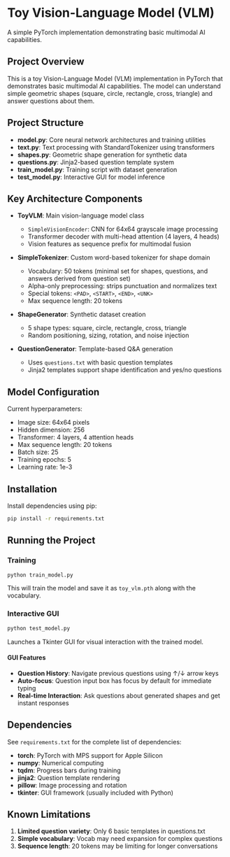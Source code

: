 # Toy Vision-Language Model (VLM)

A simple PyTorch implementation demonstrating basic multimodal AI capabilities.

## Project Overview

This is a toy Vision-Language Model (VLM) implementation in PyTorch that demonstrates basic multimodal AI capabilities. The model can understand simple geometric shapes (square, circle, rectangle, cross, triangle) and answer questions about them.

## Project Structure

- **model.py**: Core neural network architectures and training utilities
- **text.py**: Text processing with StandardTokenizer using transformers
- **shapes.py**: Geometric shape generation for synthetic data
- **questions.py**: Jinja2-based question template system
- **train_model.py**: Training script with dataset generation
- **test_model.py**: Interactive GUI for model inference

## Key Architecture Components

- **ToyVLM**: Main vision-language model class
  - `SimpleVisionEncoder`: CNN for 64x64 grayscale image processing
  - Transformer decoder with multi-head attention (4 layers, 4 heads)
  - Vision features as sequence prefix for multimodal fusion
  
- **SimpleTokenizer**: Custom word-based tokenizer for shape domain
  - Vocabulary: 50 tokens (minimal set for shapes, questions, and answers derived from question set)  
  - Alpha-only preprocessing: strips punctuation and normalizes text
  - Special tokens: `<PAD>`, `<START>`, `<END>`, `<UNK>`
  - Max sequence length: 20 tokens
  
- **ShapeGenerator**: Synthetic dataset creation
  - 5 shape types: square, circle, rectangle, cross, triangle
  - Random positioning, sizing, rotation, and noise injection
  
- **QuestionGenerator**: Template-based Q&A generation
  - Uses `questions.txt` with basic question templates
  - Jinja2 templates support shape identification and yes/no questions

## Model Configuration

Current hyperparameters:
- Image size: 64x64 pixels
- Hidden dimension: 256
- Transformer: 4 layers, 4 attention heads  
- Max sequence length: 20 tokens
- Batch size: 25
- Training epochs: 5
- Learning rate: 1e-3

## Installation

Install dependencies using pip:
```bash
pip install -r requirements.txt
```

## Running the Project

### Training
```bash
python train_model.py
```
This will train the model and save it as `toy_vlm.pth` along with the vocabulary.

### Interactive GUI
```bash
python test_model.py
```
Launches a Tkinter GUI for visual interaction with the trained model.

#### GUI Features
- **Question History**: Navigate previous questions using ↑/↓ arrow keys
- **Auto-focus**: Question input box has focus by default for immediate typing
- **Real-time Interaction**: Ask questions about generated shapes and get instant responses

## Dependencies

See `requirements.txt` for the complete list of dependencies:
- **torch**: PyTorch with MPS support for Apple Silicon
- **numpy**: Numerical computing
- **tqdm**: Progress bars during training
- **jinja2**: Question template rendering
- **pillow**: Image processing and rotation
- **tkinter**: GUI framework (usually included with Python)

## Known Limitations

1. **Limited question variety**: Only 6 basic templates in questions.txt
2. **Simple vocabulary**: Vocab may need expansion for complex questions
5. **Sequence length**: 20 tokens may be limiting for longer conversations
